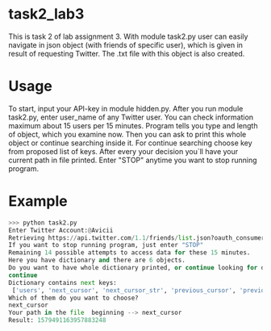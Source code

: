 # task2_lab3
This is task 2 of lab assignment 3.
With module task2.py user can easily navigate in json object (with friends of specific user), 
which is given in result of requesting Twitter. The .txt file with this object is also created.

# Usage
To start, input your API-key in module hidden.py. After you run module task2.py, enter user_name of any Twitter user. 
You can check information maximum about 15 users per 15 minutes. 
Program tells you type and length of object, which you examine now. Then you can ask to print this whole 
object or continue searching inside it. For continue searching choose key from proposed list of keys.
After every your decision you`ll have your current path in file printed. 
Enter "STOP" anytime you want to stop running program.

# Example 
```python
>>> python task2.py
Enter Twitter Account:@Avicii
Retrieving https://api.twitter.com/1.1/friends/list.json?oauth_consumer_key=wD0ffDg0nQHvlIbZdw4531g1L&oauth_timestamp=1582489543&oauth_nonce=23997528&oauth_version=1.0&screen_name=%40Avicii&count=10&oauth_token
If you want to stop running program, just enter "STOP"
Remaining 14 possible attempts to access data for these 15 minutes.
Here you have dictionary and there are 6 objects.
Do you want to have whole dictionary printed, or continue looking for data inside this dictionary? Please enter 'printing' for printing whole dictionary and 'continue' for continue searching.
continue
Dictionary contains next keys:
 ['users', 'next_cursor', 'next_cursor_str', 'previous_cursor', 'previous_cursor_str', 'total_count']
Which of them do you want to choose?
next_cursor
Your path in the file  beginning --> next_cursor
Result: 1579491163957883248
